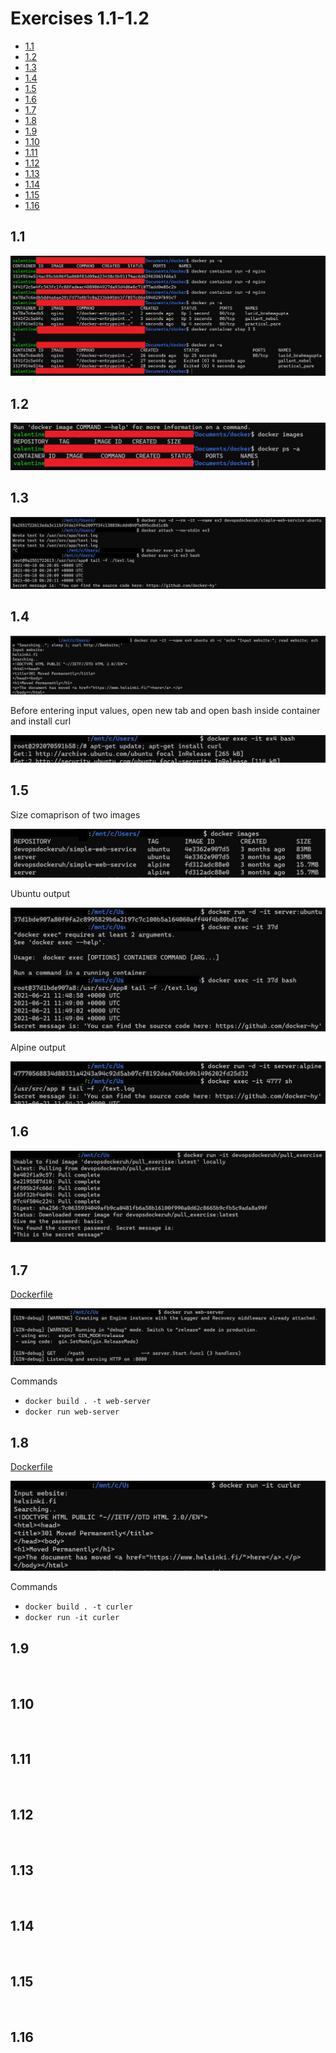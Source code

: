 # Exercises 1.1-1.2
  - [1.1](#11)
  - [1.2](#12)
  - [1.3](#13)
  - [1.4](#14)
  - [1.5](#15)
  - [1.6](#16)
  - [1.7](#17)
  - [1.8](#18)
  - [1.9](#19)
  - [1.10](#110)
  - [1.11](#111)
  - [1.12](#112)
  - [1.13](#113)
  - [1.14](#114)
  - [1.15](#115)
  - [1.16](#116)
## 1.1

![1.1](1.1.png)

## 1.2
![1.2](1.2.png)

## 1.3
![1.3](1.3.png)

## 1.4
![1.4.1](1.4.1.png)

Before entering input values, open new tab and open bash inside container and install curl

![1.4.2](1.4.2.png)

## 1.5
Size comaprison of two images

![1.5.1](1.5.1.png)

Ubuntu output

![1.5.2](1.5.2.png)

Alpine output

![1.5.3](1.5.3.png)

## 1.6

![1.6](1.6.png)

## 1.7
[Dockerfile](1.7/Dockerfile)

![1.7.1](1.7.1.png)

Commands
- `docker build . -t web-server`
- `docker run web-server`

## 1.8
[Dockerfile](1.8/Dockerfile)

![1.8.1](1.8.1.png)

Commands
- `docker build . -t curler`
- `docker run -it curler`

## 1.9

![]()

## 1.10

![]()

## 1.11

![]()

## 1.12

![]()

## 1.13

![]()

## 1.14

![]()

## 1.15

![]()

## 1.16

![]()

